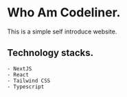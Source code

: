 # Who Am Codeliner.

This is a simple self introduce website.

## Technology stacks.

    - NextJS
    - React
    - Tailwind CSS
    - Typescript
